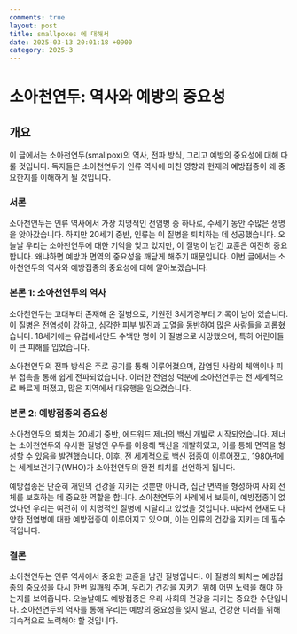 ```yaml
---
comments: true
layout: post
title: smallpoxes 에 대해서
date: 2025-03-13 20:01:18 +0900
category: 2025-3
---
```


# 소아천연두: 역사와 예방의 중요성

## 개요
이 글에서는 소아천연두(smallpox)의 역사, 전파 방식, 그리고 예방의 중요성에 대해 다룰 것입니다. 독자들은 소아천연두가 인류 역사에 미친 영향과 현재의 예방접종이 왜 중요한지를 이해하게 될 것입니다.

### 서론
소아천연두는 인류 역사에서 가장 치명적인 전염병 중 하나로, 수세기 동안 수많은 생명을 앗아갔습니다. 하지만 20세기 중반, 인류는 이 질병을 퇴치하는 데 성공했습니다. 오늘날 우리는 소아천연두에 대한 기억을 잊고 있지만, 이 질병이 남긴 교훈은 여전히 중요합니다. 왜냐하면 예방과 면역의 중요성을 깨닫게 해주기 때문입니다. 이번 글에서는 소아천연두의 역사와 예방접종의 중요성에 대해 알아보겠습니다.

### 본론 1: 소아천연두의 역사
소아천연두는 고대부터 존재해 온 질병으로, 기원전 3세기경부터 기록이 남아 있습니다. 이 질병은 전염성이 강하고, 심각한 피부 발진과 고열을 동반하여 많은 사람들을 괴롭혔습니다. 18세기에는 유럽에서만도 수백만 명이 이 질병으로 사망했으며, 특히 어린이들이 큰 피해를 입었습니다. 

소아천연두의 전파 방식은 주로 공기를 통해 이루어졌으며, 감염된 사람의 체액이나 피부 접촉을 통해 쉽게 전파되었습니다. 이러한 전염성 덕분에 소아천연두는 전 세계적으로 빠르게 퍼졌고, 많은 지역에서 대유행을 일으켰습니다.

### 본론 2: 예방접종의 중요성
소아천연두의 퇴치는 20세기 중반, 에드워드 제너의 백신 개발로 시작되었습니다. 제너는 소아천연두와 유사한 질병인 우두를 이용해 백신을 개발하였고, 이를 통해 면역을 형성할 수 있음을 발견했습니다. 이후, 전 세계적으로 백신 접종이 이루어졌고, 1980년에는 세계보건기구(WHO)가 소아천연두의 완전 퇴치를 선언하게 됩니다.

예방접종은 단순히 개인의 건강을 지키는 것뿐만 아니라, 집단 면역을 형성하여 사회 전체를 보호하는 데 중요한 역할을 합니다. 소아천연두의 사례에서 보듯이, 예방접종이 없었다면 우리는 여전히 이 치명적인 질병에 시달리고 있었을 것입니다. 따라서 현재도 다양한 전염병에 대한 예방접종이 이루어지고 있으며, 이는 인류의 건강을 지키는 데 필수적입니다.

### 결론
소아천연두는 인류 역사에서 중요한 교훈을 남긴 질병입니다. 이 질병의 퇴치는 예방접종의 중요성을 다시 한번 일깨워 주며, 우리가 건강을 지키기 위해 어떤 노력을 해야 하는지를 보여줍니다. 오늘날에도 예방접종은 우리 사회의 건강을 지키는 중요한 수단입니다. 소아천연두의 역사를 통해 우리는 예방의 중요성을 잊지 말고, 건강한 미래를 위해 지속적으로 노력해야 할 것입니다.
